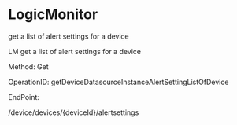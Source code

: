 #     LogicMonitor


get a list of alert settings for a device

LM get a list of alert settings for a device

Method: Get

OperationID: getDeviceDatasourceInstanceAlertSettingListOfDevice

EndPoint:

/device/devices/{deviceId}/alertsettings
